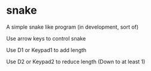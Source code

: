 # snake
A simple snake like program (in development, sort of)

Use arrow keys to control snake

Use D1 or Keypad1 to add length

Use D2 or Keypad2 to reduce length (Down to at least 1)
